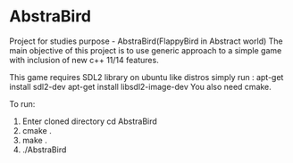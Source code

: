 # AbstraBird
Project for studies purpose - AbstraBird(FlappyBird in Abstract world)
The main objective of this project is to use generic approach to a simple game with inclusion of new c++ 11/14 features. 

This game requires SDL2 library
on ubuntu like distros simply run :
apt-get install sdl2-dev
apt-get install libsdl2-image-dev
You also need cmake.

To run:
1) Enter cloned directory  cd AbstraBird
2) cmake .
3) make .
4) ./AbstraBird

